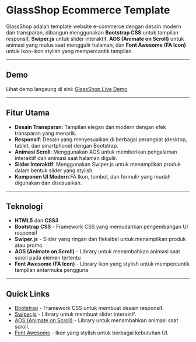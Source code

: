# GlassShop Ecommerce Template

GlassShop adalah template website e-commerce dengan desain modern dan transparan, dibangun menggunakan **Bootstrap CSS** untuk tampilan responsif, **Swiper.js** untuk slider interaktif, **AOS (Animate on Scroll)** untuk animasi yang mulus saat menggulir halaman, dan **Font Awesome (FA Icon)** untuk ikon-ikon stylish yang mempercantik tampilan.

---

## Demo

Lihat demo langsung di sini: [GlassShop Live Demo](#)

---

## Fitur Utama

- **Desain Transparan**: Tampilan elegan dan modern dengan efek transparan yang menarik.
- **Responsif**: Desain yang menyesuaikan di berbagai perangkat (desktop, tablet, dan smartphone) dengan Bootstrap.
- **Animasi Scroll**: Menggunakan AOS untuk memberikan pengalaman interaktif dan animasi saat halaman digulir.
- **Slider Interaktif**: Menggunakan Swiper.js untuk menampilkan produk dalam bentuk slider yang stylish.
- **Komponen UI Modern**:FA Ikon, tombol, dan formulir yang mudah digunakan dan disesuaikan.

---

## Teknologi

- **HTML5** dan **CSS3**
- **Bootstrap CSS** - Framework CSS yang memudahkan pengembangan UI responsif
- **Swiper.js** - Slider yang ringan dan fleksibel untuk menampilkan produk atau promo
- **AOS (Animate on Scroll)** - Library untuk menambahkan animasi saat scroll pada elemen tertentu
- **Font Awesome (FA Icon)** - Library ikon yang stylish untuk mempercantik tampilan antarmuka pengguna
  
---

## Quick Links

- [Bootstrap](https://getbootstrap.com/) - Framework CSS untuk membuat desain responsif.
- [Swiper.js](https://swiperjs.com/) - Library untuk membuat slider interaktif.
- [AOS (Animate on Scroll)](https://michalsnik.github.io/aos/) - Library untuk menambahkan animasi saat scroll.
- [Font Awesome](https://fontawesome.com/) - Ikon yang stylish untuk berbagai kebutuhan UI.

